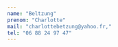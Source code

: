 ```yaml
---
name: "Beltzung"
prenom: "Charlotte"
mail: "charlottebetzung@yahoo.fr,"
tel: "06 88 24 97 47"
---
```

